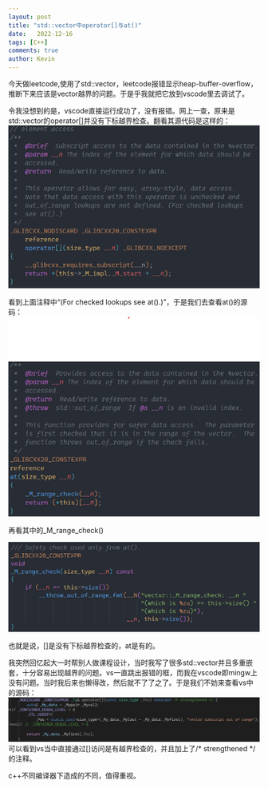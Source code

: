 ```yaml
---
layout: post
title: "std::vector中operator[]与at()"
date:   2022-12-16
tags: [C++]
comments: true
author: Kevin
---
```


今天做leetcode,使用了std::vector，leetcode报错显示heap-buffer-overflow，推断下来应该是vector越界的问题。于是乎我就把它放到vscode里去调试了。<br>

<!-- more -->

令我没想到的是，vscode直接运行成功了，没有报错。网上一查，原来是std::vector的operator[]并没有下标越界检查。翻看其源代码是这样的：
![code1](https://raw.githubusercontent.com/kevin2329/kevin2329.github.io/master/images/2022-12-16-vector_[]_at/code_1.png)

看到上面注释中“(For checked lookups see at().)”，于是我们去查看at()的源码：
![code2](https://raw.githubusercontent.com/kevin2329/kevin2329.github.io/master/images/2022-12-16-vector_[]_at/code_2.png)

再看其中的_M_range_check()

![code3](https://raw.githubusercontent.com/kevin2329/kevin2329.github.io/master/images/2022-12-16-vector_[]_at/code_3.png)

也就是说，[]是没有下标越界检查的，at是有的。<br>

我突然回忆起大一时帮别人做课程设计，当时我写了很多std::vector并且多重嵌套，十分容易出现越界的问题。vs一直跳出报错的框，而我在vscode即mingw上没有问题。当时我后来也懒得改，然后就不了了之了。于是我们不妨来查看vs中的源码：
![code4](https://raw.githubusercontent.com/kevin2329/kevin2329.github.io/master/images/2022-12-16-vector_[]_at/code_4.png)
可以看到vs当中直接通过[]访问是有越界检查的，并且加上了/* strengthened */的注释。<br>

c++不同编译器下造成的不同，值得重视。